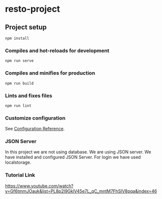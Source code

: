 # resto-project

## Project setup
```
npm install
```

### Compiles and hot-reloads for development
```
npm run serve
```

### Compiles and minifies for production
```
npm run build
```

### Lints and fixes files
```
npm run lint
```

### Customize configuration
See [Configuration Reference](https://cli.vuejs.org/config/).


### JSON Server
In this project we are not using database. We are using JSON server. We have installed and configured JSON Server. For login we have used localstorage.

### Tutorial Link
https://www.youtube.com/watch?v=Gf6tmmJOauk&list=PL8p2I9GklV45e7L_qC_mntM7FhSIV8pqa&index=46
